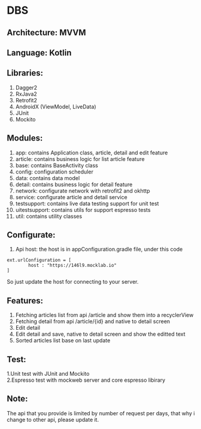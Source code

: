 # DBS
## Architecture: MVVM

## Language: Kotlin

## Libraries:
1. Dagger2
2. RxJava2
3. Retrofit2
4. AndroidX (ViewModel, LiveData)
5. JUnit
6. Mockito

## Modules:
1. app: contains Application class, article, detail and edit feature
2. article: contains business logic for list article feature
3. base: contains BaseActivity class
4. config: configuration scheduler
5. data: contains data model
6. detail: contains business logic for detail feature
7. network: configurate network with retrofit2 and okhttp
8. service: configurate article and detail service
9. testsupport: contains live data testing support for unit test
10. uitestsupport: contains utils for support espresso tests
11. util: contains utility classes

## Configurate:
1. Api host: the host is in appConfiguration.gradle file, under this code
```
ext.urlConfiguration = [
        host : "https://146l9.mocklab.io"
]
```
So just update the host for connecting to your server.

## Features:
1. Fetching articles list from api /article and show them into a recyclerView
2. Fetching detail from api /article/{id} and native to detail screen
3. Edit detail
4. Edit detail and save, native to detail screen and show the editted text
5. Sorted articles list base on last update

## Test:
1.Unit test with JUnit and Mockito  
2.Espresso test with mockweb server and core espresso libirary

## Note:
The api that you provide is limited by number of request per days, that why i change to other api, please update it.

